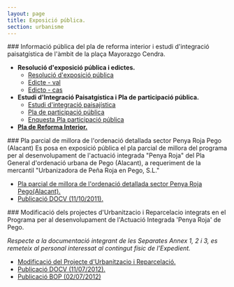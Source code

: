 ```yaml
---
layout: page
title: Exposició pública.
section: urbanisme
---
```


<div class="ppp" markdown="1">
### Informació pública del pla de reforma interior i estudi d'integració paisatgística de l'àmbit de la plaça Mayorazgo Cendra.

* **Resolució d'exposició pública i edictes.**
    * [Resolució d'exposició pública](/pdf/urbanisme/exposicio-publica/2013-09-24/resolucio-edictes/DECRETO-2013-0686.pdf)
    * [Edicte - val](/pdf/urbanisme/exposicio-publica/2013-09-24/resolucio-edictes/Edicte.pdf)
    * [Edicto - cas](/pdf/urbanisme/exposicio-publica/2013-09-24/resolucio-edictes/Edicto.pdf)
* **Estudi d'Integració Paisatgística i Pla de participació pública.**
    * [Estudi d'integració paisajística](/pdf/urbanisme/exposicio-publica/2013-09-24/EIP-PPP/EIP-MAYORAZGO.pdf)
    * [Pla de participació pública](/pdf/urbanisme/exposicio-publica/2013-09-24/EIP-PPP/PPP-PRI-MAYORAZGO.pdf)
    * [Enquesta Pla participació pública](/pdf/urbanisme/exposicio-publica/2013-09-24/EIP-PPP/ENQUESTA-PPP.pdf)
* [**Pla de Reforma Interior.**](/pdf/urbanisme/exposicio-publica/2013-09-24/PRI/PRI-MAYORAZGO-CENDRA.pdf)
</div>

<div class="ppp" markdown="1">
### Pla parcial de millora de l'ordenació detallada sector Penya Roja Pego (Alacant)
Es posa en exposició pública el pla parcial de millora del programa per al desenvolupament de l'actuació integrada "Penya Roja" del Pla General d'ordenació urbana de Pego (Alacant), a requeriment de la mercantil "Urbanizadora de Peña Roja en Pego, S.L."

* [Pla parcial de millora de l'ordenació detallada sector Penya Roja Pego(Alacant).](http://dl.dropbox.com/u/19116960/pego_web/urbanisme/PlanParcialMejoraPenyarojaPego.zip)
* [Publicació DOCV (11/10/2011).](http://www.docv.gva.es/datos/2011/10/11/pdf/2011_10232.pdf)
</div>

<div class="ppp" markdown="1">
### Modificació dels projectes d'Urbanitzacio i Reparcelacio integrats en el Programa per al desenvolupament de l'Actuació Integrada 'Penya Roja' de Pego.

*Respecte a la documentació integrant de les Separates Annex 1, 2 i 3, es remeteix al personal interessat al contingut físic de l'Expedient.*

* [Modificació del Projecte d'Urbanitzacio i Reparcelació.](http://dl.dropbox.com/u/84612582/pdf/urbanisme/ModificacioDelProjecteUrbanitzacioReparcelacio.zip)
* [Publicació DOCV (11/07/2012).](http://www.docv.gva.es/datos/2012/07/11/pdf/2012_6609.pdf )
* [Publicació BOP (02/07/2012)](http://www.dip-alicante.es/bop2/pdftotal/2012/07/02-07-12.pdf#page=86)
</div>
